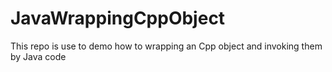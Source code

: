 # JavaWrappingCppObject
This repo is use to demo how to wrapping an Cpp object and invoking them by Java code

